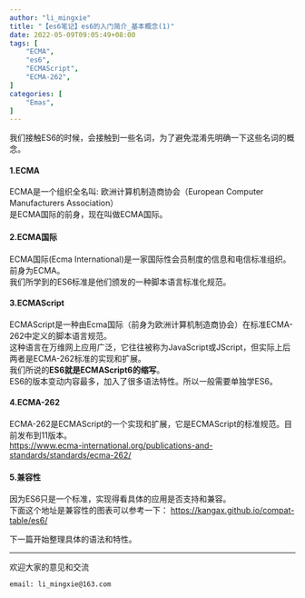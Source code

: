 ```yaml
---
author: "li_mingxie"
title: "【es6笔记】es6的入门简介_基本概念(1)"
date: 2022-05-09T09:05:49+08:00
tags: [
    "ECMA",
    "es6",
    "ECMAScript",
    "ECMA-262",
]
categories: [
    "Emas",
]
---
```


我们接触ES6的时候，会接触到一些名词，为了避免混淆先明确一下这些名词的概念。

#### 1.ECMA

ECMA是一个组织全名叫: 欧洲计算机制造商协会（European Computer Manufacturers Association）  
是ECMA国际的前身，现在叫做ECMA国际。  

#### 2.ECMA国际

ECMA国际(Ecma International)是一家国际性会员制度的信息和电信标准组织。前身为ECMA。  
我们所学到的ES6标准是他们颁发的一种脚本语言标准化规范。  

#### 3.ECMAScript

ECMAScript是一种由Ecma国际（前身为欧洲计算机制造商协会）在标准ECMA-262中定义的脚本语言规范。  
这种语言在万维网上应用广泛，它往往被称为JavaScript或JScript，但实际上后两者是ECMA-262标准的实现和扩展。  
我们所说的**ES6就是ECMAScript6的缩写**。  
ES6的版本变动内容最多，加入了很多语法特性。所以一般需要单独学ES6。  

#### 4.ECMA-262

ECMA-262是ECMAScript的一个实现和扩展，它是ECMAScript的标准规范。目前发布到11版本。  
<https://www.ecma-international.org/publications-and-standards/standards/ecma-262/>  

#### 5.兼容性  

因为ES6只是一个标准，实现得看具体的应用是否支持和兼容。  
下面这个地址是兼容性的图表可以参考一下：
<https://kangax.github.io/compat-table/es6/>  

下一篇开始整理具体的语法和特性。

----------------------------------------------
欢迎大家的意见和交流

`email: li_mingxie@163.com`
